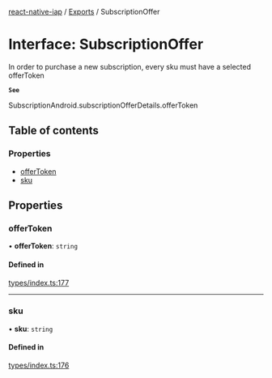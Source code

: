 [react-native-iap](../README.md) / [Exports](../modules.md) / SubscriptionOffer

# Interface: SubscriptionOffer

In order to purchase a new subscription, every sku must have a selected offerToken

**`See`**

SubscriptionAndroid.subscriptionOfferDetails.offerToken

## Table of contents

### Properties

- [offerToken](SubscriptionOffer.md#offertoken)
- [sku](SubscriptionOffer.md#sku)

## Properties

### offerToken

• **offerToken**: `string`

#### Defined in

[types/index.ts:177](https://github.com/dooboolab/react-native-iap/blob/d06ab43/src/types/index.ts#L177)

___

### sku

• **sku**: `string`

#### Defined in

[types/index.ts:176](https://github.com/dooboolab/react-native-iap/blob/d06ab43/src/types/index.ts#L176)
